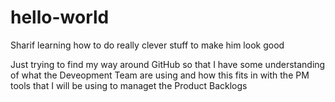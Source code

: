 # hello-world
Sharif learning how to do really clever stuff to make him look good

Just trying to find my way around GitHub so that
I have some understanding of what the Deveopment Team are using and 
how this fits in with the PM tools that I will be using
to managet the Product Backlogs

